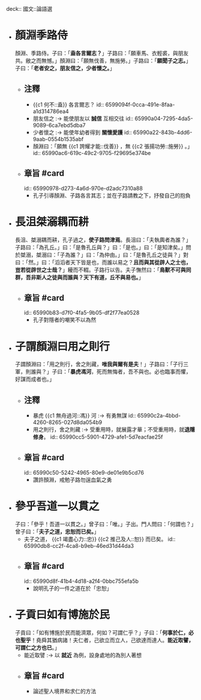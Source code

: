deck:: 國文::論語選

- # 顏淵季路侍
  顏淵、季路侍。子曰：「**盍各言爾志？**」子路曰：「願車馬、衣輕裘，與朋友共。敝之而無憾。」顏淵曰：「願無伐善，無施勞。」子路曰：「**願聞子之志。**」子曰：「**老者安之，朋友信之，少者懷之。**」
	- ## 注釋
		- {{c1 何不::盍}} 各言爾志？
		  id:: 6599094f-0cca-491e-8faa-a1d314786ea4
		- 朋友信之 :-> 能使朋友以 **誠信** 互相交往
		  id:: 65990a04-7295-4da5-9089-6ca7ebd5dba7
		- 少者懷之 :-> 能使年幼者得到 **關懷愛護**
		  id:: 65990a22-843b-4dd6-9aab-0554b1535abf
		- 顏淵曰：「願無 {{c1 誇耀才能::伐善}} ，無 {{c2 張揚功勞::施勞}} 。」
		  id:: 65990ac6-619c-49c2-9705-f29695e374be
	- ## 章旨 #card
	  id:: 65990978-d273-4a6d-970e-d2adc7310a88
		- 孔子引導顏淵、子路各言其志；並在子路請教之下，抒發自己的抱負
- # 長沮桀溺耦而耕
  長沮、桀溺耦而耕，孔子過之，**使子路問津焉**。長沮曰：「夫執輿者為誰？」子路曰：「為孔丘。」曰：「是魯孔丘與？」曰：「是也。」曰：「是知津矣。」問於桀溺，桀溺曰：「子為誰？」曰：「為仲由。」曰：「是魯孔丘之徒與？」對曰：「然。」曰：「滔滔者天下皆是也，而誰以易之？**且而與其從辟人之士也，豈若從辟世之士哉？**」耰而不輟。子路行以告。夫子憮然曰：「**鳥獸不可與同群，吾非斯人之徒與而誰與？天下有道，丘不與易也。**」
	- ## 章旨 #card
	  id:: 65990b83-d7f0-4fa5-9b05-df2f77ea0528
		- 孔子對隱者的嘲笑不以為然
- # 子謂顏淵曰用之則行
  子謂顏淵曰：「用之則行，舍之則藏，**唯我與爾有是夫**！」子路曰：「子行三軍，則誰與？」子曰：「**暴虎馮河**，死而無悔者，吾不與也。必也臨事而懼，好謀而成者也。」
	- ## 注釋
		- 暴虎 {{c1 無舟過河::馮}} 河 :-> 有勇無謀
		  id:: 65990c2a-4bbd-4260-8265-027d8da054b9
		- 用之則行，舍之則藏 :-> 受重用時，就展露才華；不受重用時，就**退隱修身**。
		  id:: 65990cc5-5901-4729-afe1-5d7eacfae25f
	- ## 章旨 #card
	  id:: 65990c50-5242-4965-80e9-de01e9b5cd76
		- 讚許顏淵，戒勉子路勿逞血氣之勇
- # 參乎吾道一以貫之
  子曰：「參乎！吾道一以貫之。」曾子曰：「唯。」子出。門人問曰：「何謂也？」曾子曰：「**夫子之道，忠恕而已矣。**」
	- 夫子之道， {{c1 竭盡心力::忠}} {{c2 推己及人::恕}} 而已矣。
	  id:: 65990db8-cc2f-4ca8-b9eb-46ed31d44da3
	- ## 章旨 #card
	  id:: 65990d8f-41b4-4d18-a2f4-0bbc755efa5b
		- 說明孔子的一件之道在於「忠恕」
- # 子貢曰如有博施於民
  子貢曰：「如有博施於民而能濟眾，何如？可謂仁乎？」子曰：「**何事於仁，必也聖乎**！堯舜其猶病諸！夫仁者，己欲立而立人，己欲達而達人。**能近取譬，可謂仁之方也已**。」
	- 能近取譬 :-> 以 **就近** 為例，設身處地的為別人著想
	- ## 章旨 #card
		- 論述聖人境界和求仁的方法